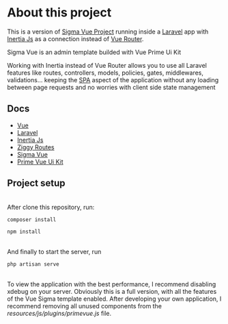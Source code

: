 # About this project

This is a version of [Sigma Vue Project](https://github.com/primefaces/sigma-vue) running inside a [Laravel](https://github.com/laravel/laravel) app with [Inertia Js](https://github.com/inertiajs/inertia) as a connection instead of [Vue Router](https://github.com/vuejs/vue-router).

Sigma Vue is an admin template builded with Vue Prime Ui Kit

Working with Inertia instead of Vue Router allows you to use all Laravel features like routes, controllers, models, policies, gates, middlewares, validations... keeping the [SPA](https://en.wikipedia.org/wiki/Single-page_application) aspect of the application without any loading between page requests and no worries with client side state management

## Docs

- [Vue](https://v3.vuejs.org/)
- [Laravel](https://laravel.com/docs/8.x)
- [Inertia Js](https://inertiajs.com/)
- [Ziggy Routes](https://github.com/tighten/ziggy)
- [Sigma Vue](https://www.primefaces.org/sigma-vue/#/documentation)
- [Prime Vue Ui Kit](https://primefaces.org/primevue/showcase/#/)

## Project setup 

\
After clone this repository, run:

```
composer install
```
```
npm install
```

\
And finally to start the server, run

```
php artisan serve
```

\
To view the application with the best performance, I recommend disabling xdebug on your server. Obviously this is a full version, with all the features of the Vue Sigma template enabled. After developing your own application, I recommend removing all unused components from the *resources/js/plugins/primevue.js* file.

